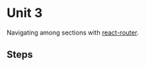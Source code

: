 # Unit 3

Navigating among sections with [react-router](https://github.com/ReactTraining/react-router).

## Steps


